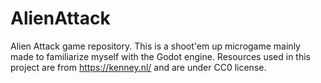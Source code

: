 # AlienAttack
Alien Attack game repository.
This is a shoot'em up microgame mainly made to familiarize myself with the Godot engine.
Resources used in this project are from https://kenney.nl/ and are under CC0 license.
